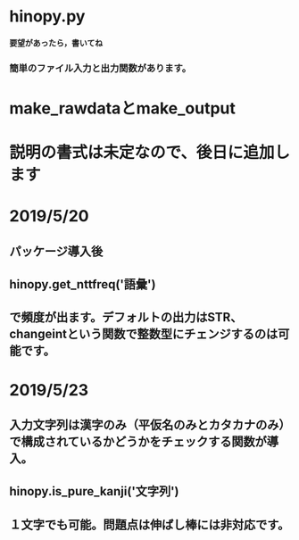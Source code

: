 # hinopy.py
#### 要望があったら，書いてね

### 簡単のファイル入力と出力関数があります。
# make_rawdataとmake_output
# 説明の書式は未定なので、後日に追加します

# 2019/5/20
## パッケージ導入後
## hinopy.get_nttfreq('語彙')
## で頻度が出ます。デフォルトの出力はSTR、changeintという関数で整数型にチェンジするのは可能です。

# 2019/5/23
## 入力文字列は漢字のみ（平仮名のみとカタカナのみ）で構成されているかどうかをチェックする関数が導入。
## hinopy.is_pure_kanji('文字列')
## １文字でも可能。問題点は伸ばし棒には非対応です。
